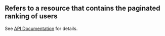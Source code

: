 ## __Refers to a resource that contains the paginated ranking of users__

See [API Documentation](../api-documentation.md) for details. 